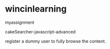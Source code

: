 # wincinlearning
myassignment

cakeSearcher-javascript-advanced

register a dummy user to fully browse the content.
